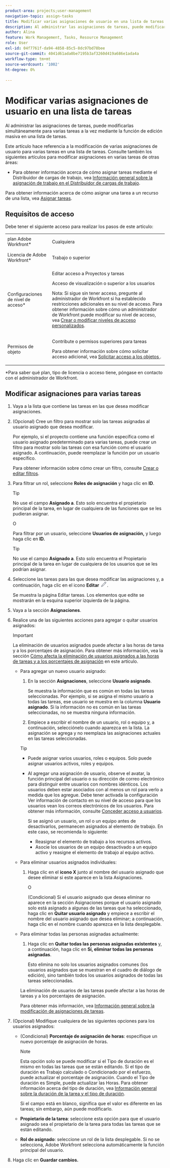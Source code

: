 ```yaml
---
product-area: projects;user-management
navigation-topic: assign-tasks
title: Modificar varias asignaciones de usuario en una lista de tareas
description: Al administrar las asignaciones de tareas, puede modificarlas simultáneamente para varias tareas a la vez mediante la función de edición masiva en una lista de tareas.
author: Alina
feature: Work Management, Tasks, Resource Management
role: User
exl-id: 04f7761f-da94-4858-85c5-8dc97bd78bee
source-git-commit: 4041d61ada0be7195b3af3260d419a686e1ada4a
workflow-type: tm+mt
source-wordcount: '1002'
ht-degree: 0%

---
```


# Modificar varias asignaciones de usuario en una lista de tareas

<!--
<p>There is a similar article in Resource Scheduling and a similar one for Issues; when things change, you might need to update all 3</p>
-->

Al administrar las asignaciones de tareas, puede modificarlas simultáneamente para varias tareas a la vez mediante la función de edición masiva en una lista de tareas.

Este artículo hace referencia a la modificación de varias asignaciones de usuario para varias tareas en una lista de tareas. Consulte también los siguientes artículos para modificar asignaciones en varias tareas de otras áreas:

* Para obtener información acerca de cómo asignar tareas mediante el Distribuidor de cargas de trabajo, vea [Información general sobre la asignación de trabajo en el Distribuidor de cargas de trabajo](../../../resource-mgmt/workload-balancer/assign-work-in-workload-balancer.md).

Para obtener información acerca de cómo asignar una tarea a un recurso de una lista, vea [Asignar tareas](../../../manage-work/tasks/assign-tasks/assign-tasks.md).

## Requisitos de acceso

Debe tener el siguiente acceso para realizar los pasos de este artículo:

<table style="table-layout:auto"> 
 <col> 
 <col> 
 <tbody> 
  <tr> 
   <td role="rowheader">plan Adobe Workfront*</td> 
   <td> <p>Cualquiera</p> </td> 
  </tr> 
  <tr> 
   <td role="rowheader">Licencia de Adobe Workfront*</td> 
   <td> <p>Trabajo o superior</p> </td> 
  </tr> 
  <tr> 
   <td role="rowheader">Configuraciones de nivel de acceso*</td> 
   <td> <p>Editar acceso a Proyectos y tareas</p> <p>Acceso de visualización o superior a los usuarios</p> <p>Nota: Si sigue sin tener acceso, pregunte al administrador de Workfront si ha establecido restricciones adicionales en su nivel de acceso. Para obtener información sobre cómo un administrador de Workfront puede modificar su nivel de acceso, vea <a href="../../../administration-and-setup/add-users/configure-and-grant-access/create-modify-access-levels.md" class="MCXref xref">Crear o modificar niveles de acceso personalizados</a>.</p> </td> 
  </tr> 
  <tr> 
   <td role="rowheader">Permisos de objeto</td> 
   <td> <p>Contribute o permisos superiores para tareas</p> <p>Para obtener información sobre cómo solicitar acceso adicional, vea <a href="../../../workfront-basics/grant-and-request-access-to-objects/request-access.md" class="MCXref xref">Solicitar acceso a los objetos </a>.</p> </td> 
  </tr> 
 </tbody> 
</table>

&#42;Para saber qué plan, tipo de licencia o acceso tiene, póngase en contacto con el administrador de Workfront.

<!--
<div data-mc-conditions="QuicksilverOrClassic.Draft mode">
<h2>When to modify user assignments on tasks</h2>
<p>(NOTE: moved to the new article: /Content/Manage work/Tasks/Assign tasks/modify-task-assignments-overview.htm) </p>
<p>You might want to modify the user assignments for multiple tasks for a variety of reasons, including the following:</p>
<ul>
<li>Users join or leave your team</li>
<li> <p>A user takes a vacation that extends beyond task due dates</p> <note type="note">
When assigning users to work, their availability according to their schedules affects the Planned and Projected Dates of tasks. For information about schedules, see
<a href="../../../administration-and-setup/set-up-workfront/configure-timesheets-schedules/create-schedules.md" class="MCXref xref">Create a schedule</a>.
</note> </li>
<li>A specific role or user is set as the assignee for multiple tasks and you want to quickly modify all items to be assigned to a different user or role</li>
</ul>
<p><strong>How removing assignees affects task hours and allocation percentages</strong></p>
<p>(NOTE: move to the new article: /Content/Manage work/Tasks/Assign tasks/modify-task-assignments-overview.htm) </p>
<p>Removing users can affect task hours and allocation percentages. The effect that removing a user has on the task depends on the Duration Type that was selected for the task. For information about Duration&nbsp;Type, see <a href="../../../manage-work/tasks/taskdurtn/task-duration-and-duration-type.md" class="MCXref xref">Overview of Task Duration and Duration Type</a>.</p>
<p>When you delete a user from a task with the following Duration&nbsp;Types:</p>
<ul>
<li> <p><strong>Simple:</strong> The planned hours assigned to that user are subtracted from the task's total planned hours.</p> <note type="important">
<span class="s1">This could negatively affect your project plan because it changes the total planned hours for the task and the project.</span>
</note> </li>
<li><span class="s1"><strong>Effort Driven:</strong> The allocation percentage does not change for other users.</span> </li>
<li><span class="s1"><strong>Calculated Assignment:</strong> The allocation percentages of other users are adjusted so that the total equals 100%.</span> </li>
<li><span class="s1"><strong>Calculated Work:</strong> The allocation percentage does not change for other users.</span> </li>
</ul>
</div>
-->

## Modificar asignaciones para varias tareas

1. Vaya a la lista que contiene las tareas en las que desea modificar asignaciones.
1. (Opcional) Cree un filtro para mostrar solo las tareas asignadas al usuario asignado que desea modificar.

   Por ejemplo, si el proyecto contiene una función específica como el usuario asignado predeterminado para varias tareas, puede crear un filtro para mostrar solo las tareas con esa función como el usuario asignado. A continuación, puede reemplazar la función por un usuario específico.

   Para obtener información sobre cómo crear un filtro, consulte [Crear o editar filtros](../../../reports-and-dashboards/reports/reporting-elements/create-filters.md).


1. Para filtrar un rol, seleccione **Roles de asignación** y haga clic en **ID**.

   >[!TIP]
   >
   >No use el campo **Asignado a**. Esto solo encuentra el propietario principal de la tarea, en lugar de cualquiera de las funciones que se les pudieran asignar.

   O

   Para filtrar por un usuario, seleccione **Usuarios de asignación,** y luego haga clic en **ID.**

   >[!TIP]
   >
   >No use el campo **Asignado a**. Esto solo encuentra el Propietario principal de la tarea en lugar de cualquiera de los usuarios que se les podrían asignar.

1. Seleccione las tareas para las que desea modificar las asignaciones y, a continuación, haga clic en el icono **Editar** ![](assets/edit-icon.png).

   Se muestra la página Editar tareas. Los elementos que edite se mostrarán en la esquina superior izquierda de la página.

1. Vaya a la sección **Asignaciones**.
1. Realice una de las siguientes acciones para agregar o quitar usuarios asignados:

   >[!IMPORTANT]
   >
   >La eliminación de usuarios asignados puede afectar a las horas de tarea y a los porcentajes de asignación. Para obtener más información, vea la sección [Cómo afecta la eliminación de usuarios asignados a las horas de tareas y a los porcentajes de asignación](#how-removing-assignees-affects-task-hours-and-allocation-percentages) en este artículo.

   * Para agregar un nuevo usuario asignado:

      1. En la sección **Asignaciones**, seleccione **Usuario asignado**.

         Se muestra la información que es común en todas las tareas seleccionadas. Por ejemplo, si se asigna el mismo usuario a todas las tareas, ese usuario se muestra en la columna **Usuario asignado**. Si la información no es común en las tareas seleccionadas, no se muestra ninguna información.

      1. Empiece a escribir el nombre de un usuario, rol o equipo y, a continuación, selecciónelo cuando aparezca en la lista. La asignación se agrega y no reemplaza las asignaciones actuales en las tareas seleccionadas.


     >[!TIP]
     >
     > * Puede asignar varios usuarios, roles o equipos. Solo puede asignar usuarios activos, roles y equipos.
     >   
     > * Al agregar una asignación de usuario, observe el avatar, la función principal del usuario o su dirección de correo electrónico para distinguir entre usuarios con nombres idénticos. Los usuarios deben estar asociados con al menos un rol para verlo a medida que los agregue. Debe tener activada la configuración Ver información de contacto en su nivel de acceso para que los usuarios vean los correos electrónicos de los usuarios. Para obtener más información, consulte [Conceder acceso a usuarios](../../../administration-and-setup/add-users/configure-and-grant-access/grant-access-other-users.md).
     > 
     >   Si se asignó un usuario, un rol o un equipo antes de desactivarlos, permanecen asignados al elemento de trabajo. En este caso, se recomienda lo siguiente:
     >   
     >     * Reasignar el elemento de trabajo a los recursos activos.
     >     * Asocie los usuarios de un equipo desactivado a un equipo activo y reasigne el elemento de trabajo al equipo activo.


   * Para eliminar usuarios asignados individuales:

      1. Haga clic en el **icono X** junto al nombre del usuario asignado que desee eliminar si este aparece en la lista Asignaciones.

         O

         (Condicional) Si el usuario asignado que desea eliminar no aparece en la sección Asignaciones porque el usuario asignado solo está asignado a algunas de las tareas que ha seleccionado, haga clic en **Quitar usuario asignado** y empiece a escribir el nombre del usuario asignado que desea eliminar; a continuación, haga clic en el nombre cuando aparezca en la lista desplegable.

   * Para eliminar todas las personas asignadas actualmente:

      1. Haga clic en **Quitar todas las personas asignadas existentes** y, a continuación, haga clic en **Sí, eliminar todas las personas asignadas**.

         Esto elimina no solo los usuarios asignados comunes (los usuarios asignados que se muestran en el cuadro de diálogo de edición), sino también todos los usuarios asignados de todas las tareas seleccionadas.

     La eliminación de usuarios de las tareas puede afectar a las horas de tareas y a los porcentajes de asignación.

     Para obtener más información, vea [Información general sobre la modificación de asignaciones de tareas](../../../manage-work/tasks/assign-tasks/modify-task-assignments-overview.md).

1. (Opcional) Modifique cualquiera de las siguientes opciones para los usuarios asignados:

   * (Condicional) **Porcentaje de asignación de horas**: especifique un nuevo porcentaje de asignación de horas.

     >[!NOTE]
     >
     >Esta opción solo se puede modificar si el Tipo de duración es el mismo en todas las tareas que se están editando. Si el tipo de duración es Trabajo calculado o Condicionado por el esfuerzo, puede actualizar el porcentaje de asignación. Cuando el Tipo de duración es Simple, puede actualizar las Horas. Para obtener información acerca del tipo de duración, vea [Información general sobre la duración de la tarea y el tipo de duración](../../../manage-work/tasks/taskdurtn/task-duration-and-duration-type.md).
     >
     >
     >Si el campo está en blanco, significa que el valor es diferente en las tareas; sin embargo, aún puede modificarlo.

   * **Propietario de la tarea**: seleccione esta opción para que el usuario asignado sea el propietario de la tarea para todas las tareas que se están editando.
   * **Rol de asignado**: seleccione un rol de la lista desplegable. Si no se selecciona, Adobe Workfront selecciona automáticamente la función principal del usuario.

1. Haga clic en **Guardar cambios.**
